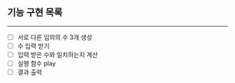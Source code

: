 ## 기능 구현 목록
---

- [ ] 서로 다른 임의의 수 3개 생성
- [ ] 수 입력 받기
- [ ] 입력 받은 수와 일치하는지 계산
- [ ] 실행 함수 play
- [ ] 결과 출력